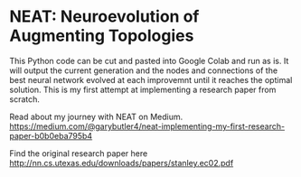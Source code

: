 # NEAT: Neuroevolution of Augmenting Topologies
This Python code can be cut and pasted into Google Colab and run as is. It will output the current generation and the nodes and connections of the best neural network evolved at each improvemnt until it reaches the optimal solution. This is my first attempt at implementing a research paper from scratch. 

Read about my journey with NEAT on Medium. https://medium.com/@garybutler4/neat-implementing-my-first-research-paper-b0b0eba795b4 

Find the original research paper here http://nn.cs.utexas.edu/downloads/papers/stanley.ec02.pdf
